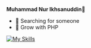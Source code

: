 <b>Muhammad Nur Ikhsanuddin</b>👋

- 🔭 Searching for someone
- 🌱 Grow with PHP

[![My Skills](https://skillicons.dev/icons?i=python,html,css,tailwind,nodejs,mysql,figma,supabase,postgresql,laravel,firebase,vite,vercel,git,github,githubactions,androidstudio,arduino,postman,tensorflow&theme=light)](https://skillicons.dev)

